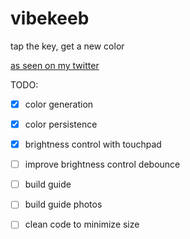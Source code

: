 # vibekeeb
tap the key, get a new color

[as seen on my twitter](https://twitter.com/EvanMCook/status/1498410004638019589?s=20&t=Ve-Ll5uQxUE-P1eed4Rw7g)

TODO:  
- [x] color generation
- [x] color persistence   
- [x] brightness control with touchpad
- [ ] improve brightness control debounce  
- [ ] build guide 
- [ ] build guide photos 
- [ ] clean code to minimize size 



